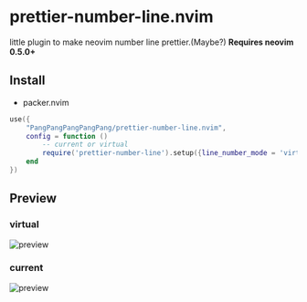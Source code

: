 # prettier-number-line.nvim
little plugin to make neovim number line prettier.(Maybe?)
**Requires neovim 0.5.0+**

## Install
* packer.nvim
```lua
use({
    "PangPangPangPangPang/prettier-number-line.nvim",
    config = function ()
        -- current or virtual
        require('prettier-number-line').setup({line_number_mode = 'virtual'})
    end
})

```

## Preview
### virtual
![preview](https://p16.topbuzzcdn.com/origin/tos-alisg-i-0000/61b228f87fec4cc28578e1be8dcdb233)
### current
![preview](https://p16.topbuzzcdn.com/origin/tos-alisg-i-0000/026e6456f44b4b1893f647bacfb94195)
